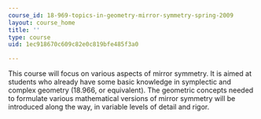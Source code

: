 ```yaml
---
course_id: 18-969-topics-in-geometry-mirror-symmetry-spring-2009
layout: course_home
title: ''
type: course
uid: 1ec918670c609c82e0c819bfe485f3a0

---
```

This course will focus on various aspects of mirror symmetry. It is aimed at students who already have some basic knowledge in symplectic and complex geometry (18.966, or equivalent). The geometric concepts needed to formulate various mathematical versions of mirror symmetry will be introduced along the way, in variable levels of detail and rigor.
